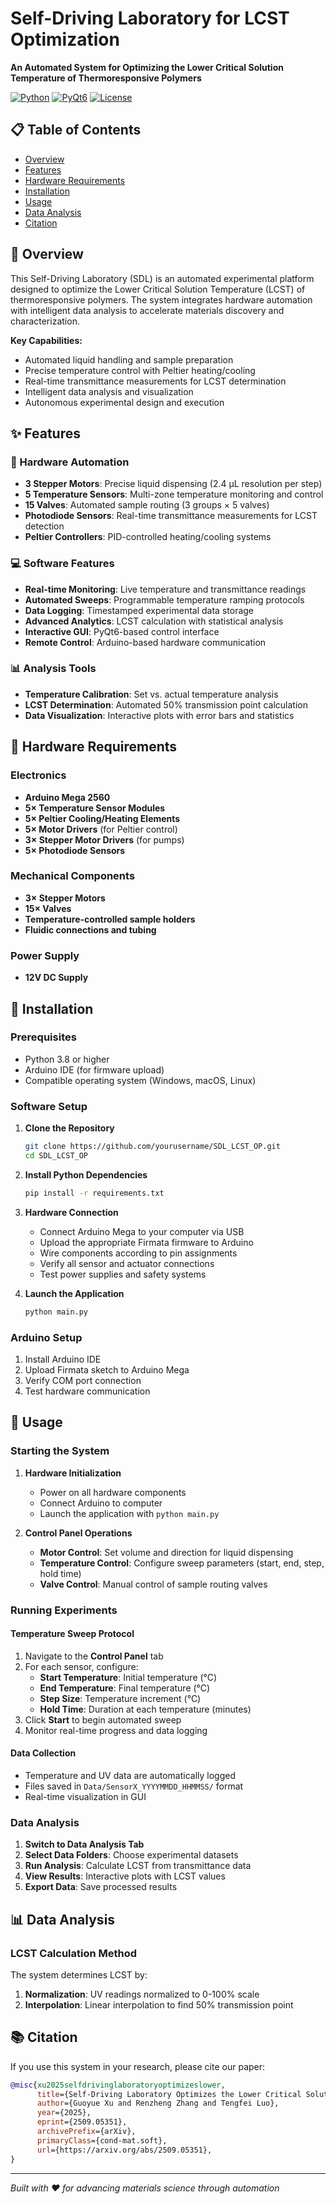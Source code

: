 # Self-Driving Laboratory for LCST Optimization

**An Automated System for Optimizing the Lower Critical Solution Temperature of Thermoresponsive Polymers**

[![Python](https://img.shields.io/badge/Python-3.8+-blue.svg)](https://www.python.org/downloads/)
[![PyQt6](https://img.shields.io/badge/PyQt6-6.7.1-green.svg)](https://pypi.org/project/PyQt6/)
[![License](https://img.shields.io/badge/License-MIT-yellow.svg)](LICENSE)

## 📋 Table of Contents

- [Overview](#overview)
- [Features](#features)
- [Hardware Requirements](#hardware-requirements)
- [Installation](#installation)
- [Usage](#usage)
- [Data Analysis](#data-analysis)
- [Citation](#citation)


## 🔬 Overview

This Self-Driving Laboratory (SDL) is an automated experimental platform designed to optimize the Lower Critical Solution Temperature (LCST) of thermoresponsive polymers. The system integrates hardware automation with intelligent data analysis to accelerate materials discovery and characterization.

**Key Capabilities:**
- Automated liquid handling and sample preparation
- Precise temperature control with Peltier heating/cooling
- Real-time transmittance measurements for LCST determination
- Intelligent data analysis and visualization
- Autonomous experimental design and execution

## ✨ Features

### 🤖 Hardware Automation
- **3 Stepper Motors**: Precise liquid dispensing (2.4 μL resolution per step)
- **5 Temperature Sensors**: Multi-zone temperature monitoring and control
- **15 Valves**: Automated sample routing (3 groups × 5 valves)
- **Photodiode Sensors**: Real-time transmittance measurements for LCST detection
- **Peltier Controllers**: PID-controlled heating/cooling systems

### 💻 Software Features
- **Real-time Monitoring**: Live temperature and transmittance readings
- **Automated Sweeps**: Programmable temperature ramping protocols
- **Data Logging**: Timestamped experimental data storage
- **Advanced Analytics**: LCST calculation with statistical analysis
- **Interactive GUI**: PyQt6-based control interface
- **Remote Control**: Arduino-based hardware communication

### 📊 Analysis Tools
- **Temperature Calibration**: Set vs. actual temperature analysis
- **LCST Determination**: Automated 50% transmission point calculation
- **Data Visualization**: Interactive plots with error bars and statistics


## 🔧 Hardware Requirements

### Electronics
- **Arduino Mega 2560** 
- **5× Temperature Sensor Modules** 
- **5× Peltier Cooling/Heating Elements**
- **5× Motor Drivers** (for Peltier control)
- **3× Stepper Motor Drivers** (for pumps)
- **5× Photodiode Sensors** 

### Mechanical Components
- **3× Stepper Motors** 
- **15× Valves** 
- **Temperature-controlled sample holders**
- **Fluidic connections and tubing**

### Power Supply
- **12V DC Supply**

## 🚀 Installation

### Prerequisites
- Python 3.8 or higher
- Arduino IDE (for firmware upload)
- Compatible operating system (Windows, macOS, Linux)

### Software Setup

1. **Clone the Repository**
   ```bash
   git clone https://github.com/yourusername/SDL_LCST_OP.git
   cd SDL_LCST_OP
   ```

2. **Install Python Dependencies**
   ```bash
   pip install -r requirements.txt
   ```

3. **Hardware Connection**
   - Connect Arduino Mega to your computer via USB
   - Upload the appropriate Firmata firmware to Arduino
   - Wire components according to pin assignments
   - Verify all sensor and actuator connections
   - Test power supplies and safety systems

4. **Launch the Application**
   ```bash
   python main.py
   ```

### Arduino Setup
1. Install Arduino IDE
2. Upload Firmata sketch to Arduino Mega
3. Verify COM port connection
4. Test hardware communication

## 📖 Usage

### Starting the System

1. **Hardware Initialization**
   - Power on all hardware components
   - Connect Arduino to computer
   - Launch the application with `python main.py`

2. **Control Panel Operations**
   - **Motor Control**: Set volume and direction for liquid dispensing
   - **Temperature Control**: Configure sweep parameters (start, end, step, hold time)
   - **Valve Control**: Manual control of sample routing valves

### Running Experiments

#### Temperature Sweep Protocol
1. Navigate to the **Control Panel** tab
2. For each sensor, configure:
   - **Start Temperature**: Initial temperature (°C)
   - **End Temperature**: Final temperature (°C)
   - **Step Size**: Temperature increment (°C)
   - **Hold Time**: Duration at each temperature (minutes)
3. Click **Start** to begin automated sweep
4. Monitor real-time progress and data logging

#### Data Collection
- Temperature and UV data are automatically logged
- Files saved in `Data/SensorX_YYYYMMDD_HHMMSS/` format
- Real-time visualization in GUI

### Data Analysis

1. **Switch to Data Analysis Tab**
2. **Select Data Folders**: Choose experimental datasets
3. **Run Analysis**: Calculate LCST from transmittance data
4. **View Results**: Interactive plots with LCST values
5. **Export Data**: Save processed results

## 📊 Data Analysis

### LCST Calculation Method
The system determines LCST by:
1. **Normalization**: UV readings normalized to 0-100% scale
2. **Interpolation**: Linear interpolation to find 50% transmission point
## 📚 Citation

If you use this system in your research, please cite our paper:

```bibtex
@misc{xu2025selfdrivinglaboratoryoptimizeslower,
      title={Self-Driving Laboratory Optimizes the Lower Critical Solution Temperature of Thermoresponsive Polymers}, 
      author={Guoyue Xu and Renzheng Zhang and Tengfei Luo},
      year={2025},
      eprint={2509.05351},
      archivePrefix={arXiv},
      primaryClass={cond-mat.soft},
      url={https://arxiv.org/abs/2509.05351}, 
}
```

---

*Built with ❤️ for advancing materials science through automation*